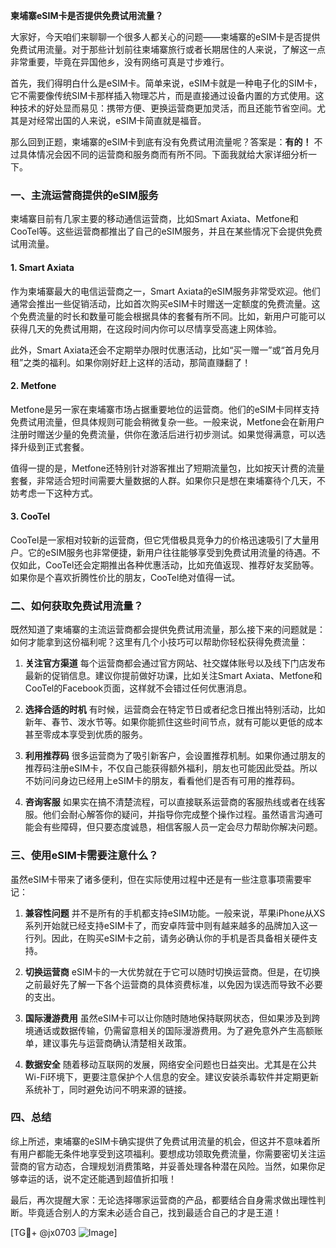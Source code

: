 **柬埔寨eSIM卡是否提供免费试用流量？**

大家好，今天咱们来聊聊一个很多人都关心的问题——柬埔寨的eSIM卡是否提供免费试用流量。对于那些计划前往柬埔寨旅行或者长期居住的人来说，了解这一点非常重要，毕竟在异国他乡，没有网络可真是寸步难行。

首先，我们得明白什么是eSIM卡。简单来说，eSIM卡就是一种电子化的SIM卡，它不需要像传统SIM卡那样插入物理芯片，而是直接通过设备内置的方式使用。这种技术的好处显而易见：携带方便、更换运营商更加灵活，而且还能节省空间。尤其是对经常出国的人来说，eSIM卡简直就是福音。

那么回到正题，柬埔寨的eSIM卡到底有没有免费试用流量呢？答案是：**有的！** 不过具体情况会因不同的运营商和服务商而有所不同。下面我就给大家详细分析一下。

### 一、主流运营商提供的eSIM服务

柬埔寨目前有几家主要的移动通信运营商，比如Smart Axiata、Metfone和CooTel等。这些运营商都推出了自己的eSIM服务，并且在某些情况下会提供免费试用流量。

#### 1. Smart Axiata
作为柬埔寨最大的电信运营商之一，Smart Axiata的eSIM服务非常受欢迎。他们通常会推出一些促销活动，比如首次购买eSIM卡时赠送一定额度的免费流量。这个免费流量的时长和数量可能会根据具体的套餐有所不同。比如，新用户可能可以获得几天的免费试用期，在这段时间内你可以尽情享受高速上网体验。

此外，Smart Axiata还会不定期举办限时优惠活动，比如“买一赠一”或“首月免月租”之类的福利。如果你刚好赶上这样的活动，那简直赚翻了！

#### 2. Metfone
Metfone是另一家在柬埔寨市场占据重要地位的运营商。他们的eSIM卡同样支持免费试用流量，但具体规则可能会稍微复杂一些。一般来说，Metfone会在新用户注册时赠送少量的免费流量，供你在激活后进行初步测试。如果觉得满意，可以选择升级到正式套餐。

值得一提的是，Metfone还特别针对游客推出了短期流量包，比如按天计费的流量套餐，非常适合短时间需要大量数据的人群。如果你只是想在柬埔寨待个几天，不妨考虑一下这种方式。

#### 3. CooTel
CooTel是一家相对较新的运营商，但它凭借极具竞争力的价格迅速吸引了大量用户。它的eSIM服务也非常便捷，新用户往往能够享受到免费试用流量的待遇。不仅如此，CooTel还会定期推出各种优惠活动，比如充值返现、推荐好友奖励等。如果你是个喜欢折腾性价比的朋友，CooTel绝对值得一试。

### 二、如何获取免费试用流量？

既然知道了柬埔寨的主流运营商都会提供免费试用流量，那么接下来的问题就是：如何才能拿到这份福利呢？这里有几个小技巧可以帮助你轻松获得免费流量：

1. **关注官方渠道**
   每个运营商都会通过官方网站、社交媒体账号以及线下门店发布最新的促销信息。建议你提前做好功课，比如关注Smart Axiata、Metfone和CooTel的Facebook页面，这样就不会错过任何优惠消息。

2. **选择合适的时机**
   有时候，运营商会在特定节日或者纪念日推出特别活动，比如新年、春节、泼水节等。如果你能抓住这些时间节点，就有可能以更低的成本甚至零成本享受到优质的服务。

3. **利用推荐码**
   很多运营商为了吸引新客户，会设置推荐机制。如果你通过朋友的推荐码注册eSIM卡，不仅自己能获得额外福利，朋友也可能因此受益。所以不妨问问身边已经用上eSIM卡的朋友，看看他们是否有可用的推荐码。

4. **咨询客服**
   如果实在搞不清楚流程，可以直接联系运营商的客服热线或者在线客服。他们会耐心解答你的疑问，并指导你完成整个操作过程。虽然语言沟通可能会有些障碍，但只要态度诚恳，相信客服人员一定会尽力帮助你解决问题。

### 三、使用eSIM卡需要注意什么？

虽然eSIM卡带来了诸多便利，但在实际使用过程中还是有一些注意事项需要牢记：

1. **兼容性问题**
   并不是所有的手机都支持eSIM功能。一般来说，苹果iPhone从XS系列开始就已经支持eSIM卡了，而安卓阵营中则有越来越多的品牌加入这一行列。因此，在购买eSIM卡之前，请务必确认你的手机是否具备相关硬件支持。

2. **切换运营商**
   eSIM卡的一大优势就在于它可以随时切换运营商。但是，在切换之前最好先了解一下各个运营商的具体资费标准，以免因为误选而导致不必要的支出。

3. **国际漫游费用**
   虽然eSIM卡可以让你随时随地保持联网状态，但如果涉及到跨境通话或数据传输，仍需留意相关的国际漫游费用。为了避免意外产生高额账单，建议事先与运营商确认清楚相关政策。

4. **数据安全**
   随着移动互联网的发展，网络安全问题也日益突出。尤其是在公共Wi-Fi环境下，更要注意保护个人信息的安全。建议安装杀毒软件并定期更新系统补丁，同时避免访问不明来源的链接。

### 四、总结

综上所述，柬埔寨的eSIM卡确实提供了免费试用流量的机会，但这并不意味着所有用户都能无条件地享受到这项福利。要想成功领取免费流量，你需要密切关注运营商的官方动态，合理规划消费策略，并妥善处理各种潜在风险。当然，如果你足够幸运的话，说不定还能遇到超值折扣哦！

最后，再次提醒大家：无论选择哪家运营商的产品，都要结合自身需求做出理性判断。毕竟适合别人的方案未必适合自己，找到最适合自己的才是王道！

[TG💪+ @jx0703 ![Image](https://github.com/user-attachments/assets/dbca1d08-cadb-493c-b0ec-ad6f7a83f270)]